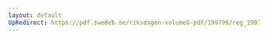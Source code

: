 ```yaml
---
layout: default
UpRedirect: https://pdf.swedeb.se/riksdagen-volumeG-pdf/199798/reg_199798/reg_199798_0366.pdf
---
```

